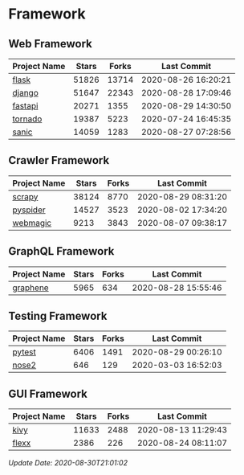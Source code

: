 # Framework

## Web Framework

| Project Name | Stars | Forks | Last Commit |
| ------------ | ----- | ----- | ----------- |
| [flask](https://github.com/pallets/flask) | 51826 | 13714 | 2020-08-26 16:20:21 |
| [django](https://github.com/django/django) | 51647 | 22343 | 2020-08-28 17:09:46 |
| [fastapi](https://github.com/tiangolo/fastapi) | 20271 | 1355 | 2020-08-29 14:30:50 |
| [tornado](https://github.com/tornadoweb/tornado) | 19387 | 5223 | 2020-07-24 16:45:35 |
| [sanic](https://github.com/huge-success/sanic) | 14059 | 1283 | 2020-08-27 07:28:56 |

## Crawler Framework

| Project Name | Stars | Forks | Last Commit |
| ------------ | ----- | ----- | ----------- |
| [scrapy](https://github.com/scrapy/scrapy) | 38124 | 8770 | 2020-08-29 08:31:20 |
| [pyspider](https://github.com/binux/pyspider) | 14527 | 3523 | 2020-08-02 17:34:20 |
| [webmagic](https://github.com/code4craft/webmagic) | 9213 | 3843 | 2020-08-07 09:38:17 |

## GraphQL Framework

| Project Name | Stars | Forks | Last Commit |
| ------------ | ----- | ----- | ----------- |
| [graphene](https://github.com/graphql-python/graphene) | 5965 | 634 | 2020-08-28 15:55:46 |

## Testing Framework

| Project Name | Stars | Forks | Last Commit |
| ------------ | ----- | ----- | ----------- |
| [pytest](https://github.com/pytest-dev/pytest) | 6406 | 1491 | 2020-08-29 00:26:10 |
| [nose2](https://github.com/nose-devs/nose2) | 646 | 129 | 2020-03-03 16:52:03 |

## GUI Framework

| Project Name | Stars | Forks | Last Commit |
| ------------ | ----- | ----- | ----------- |
| [kivy](https://github.com/kivy/kivy) | 11633 | 2488 | 2020-08-13 11:29:43 |
| [flexx](https://github.com/flexxui/flexx) | 2386 | 226 | 2020-08-24 08:11:07 |

*Update Date: 2020-08-30T21:01:02*